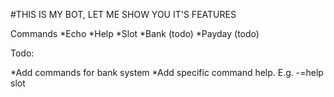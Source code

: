 #THIS IS MY BOT, LET ME SHOW YOU IT'S FEATURES


Commands
*Echo
*Help
*Slot
*Bank (todo)
*Payday (todo)


Todo:
	
*Add commands for bank system
*Add specific command help. E.g. -=help slot